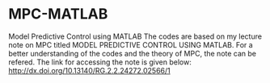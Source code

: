 # MPC-MATLAB
Model Predictive Control using MATLAB
The codes are based on my lecture note on MPC titled MODEL PREDICTIVE CONTROL USING MATLAB. 
For a better understanding of the codes and the theory of MPC, the note can be refered. The link for accessing the note is given below:
http://dx.doi.org/10.13140/RG.2.2.24272.02566/1

